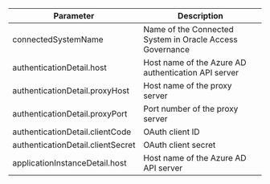 | Parameter                         | Description                                              |
|-----------------------------------|----------------------------------------------------------|
| connectedSystemName               | Name of the Connected System in Oracle Access Governance |
| authenticationDetail.host         | Host name of the Azure AD authentication API server      |
| authenticationDetail.proxyHost    | Host name of the proxy server                            |
| authenticationDetail.proxyPort    | Port number of the proxy server                          |
| authenticationDetail.clientCode   | OAuth client ID                                          |
| authenticationDetail.clientSecret | OAuth client secret                                      |
| applicationInstanceDetail.host    | Host name of the Azure AD API server                     |
